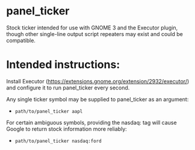 # panel_ticker
Stock ticker intended for use with GNOME 3 and the Executor plugin, though other single-line output script repeaters may exist and could be compatible.

# Intended instructions:

Install Executor (https://extensions.gnome.org/extension/2932/executor/) and configure it to run panel_ticker every second.

Any single ticker symbol may be supplied to panel_ticker as an argument:
* `path/to/panel_ticker aapl`

For certain ambiguous symbols, providing the nasdaq: tag will cause Google to return stock information more reliably:
* `path/to/panel_ticker nasdaq:ford`
